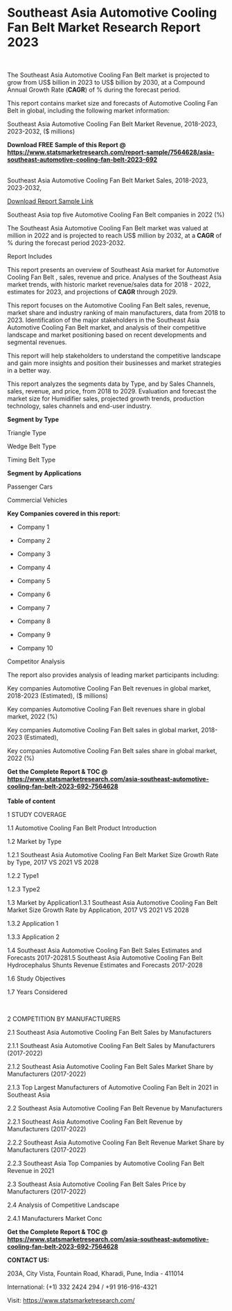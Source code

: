 <h1>Southeast Asia Automotive Cooling Fan Belt Market Research Report 2023</h1><br/><p>The Southeast Asia Automotive Cooling Fan Belt market is projected to grow from US$ billion in 2023 to US$ billion by 2030, at a Compound Annual Growth Rate (<strong>CAGR</strong>) of % during the forecast period.</p><p>
 
 This report contains market size and forecasts of Automotive Cooling Fan Belt in global, including the following market information:</p><p>
 
 Southeast Asia Automotive Cooling Fan Belt Market Revenue, 2018-2023, 2023-2032, ($ millions)</p><div><b>Download FREE Sample of this Report @ <a href="https://www.statsmarketresearch.com/download-free-sample/7564628/asia-southeast-automotive-cooling-fan-belt-2023-692">https://www.statsmarketresearch.com/report-sample/7564628/asia-southeast-automotive-cooling-fan-belt-2023-692</a></b></div><br><p>
 
 Southeast Asia Automotive Cooling Fan Belt Market Sales, 2018-2023, 2023-2032,</p><p><a href="https://www.statsmarketresearch.com/download-free-sample/7564628/asia-southeast-automotive-cooling-fan-belt-2023-692">Download Report Sample Link</a></p><p>
 
 Southeast Asia top five Automotive Cooling Fan Belt companies in 2022 (%)</p><p>
 
 The Southeast Asia Automotive Cooling Fan Belt market was valued at million in 2022 and is projected to reach US$ million by 2032, at a <strong>CAGR</strong> of % during the forecast period 2023-2032.</p><p>
 
 Report Includes</p><p>
 
 This report presents an overview of Southeast Asia market for Automotive Cooling Fan Belt , sales, revenue and price. Analyses of the Southeast Asia market trends, with historic market revenue/sales data for 2018 - 2022, estimates for 2023, and projections of <strong>CAGR</strong> through 2029.</p><p>
 
 This report focuses on the Automotive Cooling Fan Belt sales, revenue, market share and industry ranking of main manufacturers, data from 2018 to 2023. Identification of the major stakeholders in the Southeast Asia Automotive Cooling Fan Belt market, and analysis of their competitive landscape and market positioning based on recent developments and segmental revenues.</p><p>
 
 This report will help stakeholders to understand the competitive landscape and gain more insights and position their businesses and market strategies in a better way.</p><p>
 
 This report analyzes the segments data by Type, and by Sales Channels, sales, revenue, and price, from 2018 to 2029. Evaluation and forecast the market size for Humidifier sales, projected growth trends, production technology, sales channels and end-user industry.</p><p>
 
  <strong>Segment by Type</strong></p><p>
 
 Triangle Type</p><p>Wedge Belt Type</p><p>Timing Belt Type</p><p>
 
 <strong> Segment <strong><strong>by Applications</strong></strong></strong></p><p>
 
 Passenger Cars</p><p>Commercial Vehicles</p><p><strong>Key Companies covered in this report:</strong></p><p>
 
 </p><ul><p></p><li>Company 1</li><p></p><li>Company 2</li><p></p><li>Company 3</li><p></p><li>Company 4</li><p></p><li>Company 5</li><p></p><li>Company 6</li><p></p><li>Company 7</li><p></p><li>Company 8</li><p></p><li>Company 9</li><p></p><li>Company 10</li><p></p></ul><p>Competitor Analysis</p><p>
 
 The report also provides analysis of leading market participants including:</p><p>
 
 Key companies Automotive Cooling Fan Belt revenues in global market, 2018-2023 (Estimated), ($ millions)</p><p>
 
 Key companies Automotive Cooling Fan Belt revenues share in global market, 2022 (%)</p><p>
 
 Key companies Automotive Cooling Fan Belt sales in global market, 2018-2023 (Estimated),</p><p>
 
 Key companies Automotive Cooling Fan Belt sales share in global market, 2022 (%)</p><div><b>Get the Complete Report & TOC @ <a href="https://www.statsmarketresearch.com/asia-southeast-automotive-cooling-fan-belt-2023-692-7564628">https://www.statsmarketresearch.com/asia-southeast-automotive-cooling-fan-belt-2023-692-7564628</a></b></div><br><b>Table of content</b><p>1 STUDY COVERAGE<br />
 
 1.1 Automotive Cooling Fan Belt Product Introduction<br />
 
 1.2 Market by Type<br />
 
 1.2.1 Southeast Asia Automotive Cooling Fan Belt Market Size Growth Rate by Type, 2017 VS 2021 VS 2028<br />
 
 1.2.2 Type1<br />
 
 1.2.3 Type2<br />
 
 1.3 Market by Application1.3.1 Southeast Asia Automotive Cooling Fan Belt Market Size Growth Rate by Application, 2017 VS 2021 VS 2028<br />
 
 1.3.2 Application 1<br />
 
 1.3.3 Application 2<br />
 
 1.4 Southeast Asia Automotive Cooling Fan Belt Sales Estimates and Forecasts 2017-20281.5 Southeast Asia Automotive Cooling Fan Belt Hydrocephalus Shunts Revenue Estimates and Forecasts 2017-2028<br />
 
 1.6 Study Objectives<br />
 
 1.7 Years Considered<br />
 
 <br />
 
 2 COMPETITION BY MANUFACTURERS<br />
 
 2.1 Southeast Asia Automotive Cooling Fan Belt Sales by Manufacturers<br />
 
 2.1.1 Southeast Asia Automotive Cooling Fan Belt Sales by Manufacturers (2017-2022)<br />
 
 2.1.2 Southeast Asia Automotive Cooling Fan Belt Sales Market Share by Manufacturers (2017-2022)<br />
 
 2.1.3 Top Largest Manufacturers of Automotive Cooling Fan Belt in 2021 in Southeast Asia<br />
 
 2.2 Southeast Asia Automotive Cooling Fan Belt Revenue by Manufacturers<br />
 
 2.2.1 Southeast Asia Automotive Cooling Fan Belt Revenue by Manufacturers (2017-2022)<br />
 
 2.2.2 Southeast Asia Automotive Cooling Fan Belt Revenue Market Share by Manufacturers (2017-2022)<br />
 
 2.2.3 Southeast Asia Top Companies by Automotive Cooling Fan Belt Revenue in 2021<br />
 
 2.3 Southeast Asia Automotive Cooling Fan Belt Sales Price by Manufacturers (2017-2022)<br />
 
 2.4 Analysis of Competitive Landscape<br />
 
 2.4.1 Manufacturers Market Conc<br><div><b>Get the Complete Report & TOC @ <a href="https://www.statsmarketresearch.com/asia-southeast-automotive-cooling-fan-belt-2023-692-7564628">https://www.statsmarketresearch.com/asia-southeast-automotive-cooling-fan-belt-2023-692-7564628</a></b></div></p>
 
 <b>CONTACT US:</b><br>
 
 203A, City Vista, Fountain Road, Kharadi, Pune, India - 411014 <br>
 
 International: (+1) 332 2424 294 / +91 916-916-4321<br>
 
 Visit: <a href="https://www.statsmarketresearch.com/">https://www.statsmarketresearch.com/</a>
 
 <br>